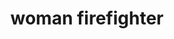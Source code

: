 ---
layout: people&body
title: woman firefighter
emoji: woman_firefighter
permalink: 👩‍🚒.html
image: assets/img/3moji/woman_firefighter.png
---